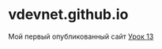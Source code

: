 # vdevnet.github.io
Мой первый опубликованный сайт
[Урок 13](https://vdevnet.github.io/Scripts/ "Скрипты")
